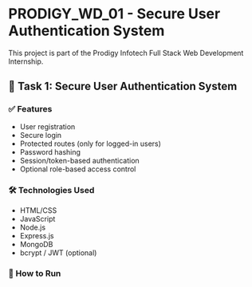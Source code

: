 
# PRODIGY_WD_01 - Secure User Authentication System

This project is part of the Prodigy Infotech Full Stack Web Development Internship.

## 🔐 Task 1: Secure User Authentication System

### ✅ Features

- User registration
- Secure login
- Protected routes (only for logged-in users)
- Password hashing
- Session/token-based authentication
- Optional role-based access control

### 🛠️ Technologies Used

- HTML/CSS
- JavaScript
- Node.js
- Express.js
- MongoDB
- bcrypt / JWT (optional)

### 🚀 How to Run



